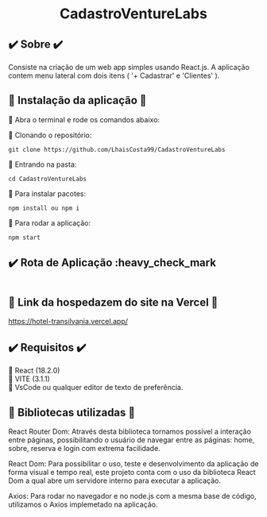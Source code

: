 
<h1 align="center"> CadastroVentureLabs </h1>

## :heavy_check_mark:  Sobre  :heavy_check_mark:
 Consiste na criação de um web app simples usando React.js. A aplicação contem menu lateral com dois itens ( '+ Cadastrar' e 'Clientes' ).

## :lock_with_ink_pen: Instalação da aplicação :lock_with_ink_pen:

:small_blue_diamond: Abra o terminal e rode os comandos abaixo: <br>

:small_blue_diamond: Clonando o repositório:
```
git clone https://github.com/LhaisCosta99/CadastroVentureLabs
```
:small_blue_diamond: Entrando na pasta:
```
cd CadastroVentureLabs
```
:small_blue_diamond: Para instalar pacotes:
```
npm install ou npm i
```
:small_blue_diamond: Para rodar a aplicação:
```
npm start
```
## :heavy_check_mark:  Rota de Aplicação  :heavy_check_mark
```/:Onde é feito todo cadastro.
```
## :footprints: Link da hospedazem do site na Vercel :footprints:
https://hotel-transilvania.vercel.app/

## :heavy_check_mark:  Requisitos  :heavy_check_mark:
:small_blue_diamond: React (18.2.0) <br>
:small_blue_diamond:  VITE (3.1.1) <br>
:small_blue_diamond: VsCode ou qualquer editor de texto de preferência. <br>

## :paperclip: Bibliotecas utilizadas :paperclip:
React Router Dom: Através desta biblioteca tornamos possível a interação entre páginas, possibilitando o usuário de navegar entre as páginas: home, sobre, reserva e login com extrema facilidade.

React Dom: Para possibilitar o uso, teste e desenvolvimento da aplicação de forma visual e tempo real, este projeto conta com o uso da biblioteca React Dom a qual abre um servidore interno para executar a aplicação.

Axios: Para rodar no navegador e no node.js com a mesma base de código, utilizamos o Axios implemetado na aplicação.
